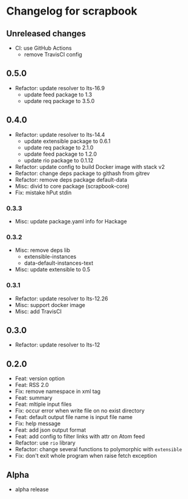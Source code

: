 # Changelog for scrapbook

## Unreleased changes

- CI: use GitHub Actions
  - remove TravisCI config

## 0.5.0

- Refactor: update resolver to lts-16.9
  - update feed package to 1.3
  - update req package to 3.5.0

## 0.4.0

- Refactor: update resolver to lts-14.4
  - update extensible package to 0.6.1
  - update req package to 2.1.0
  - update feed package to 1.2.0
  - update rio package to 0.1.12
- Refactor: update config to build Docker image with stack v2
- Refactor: change deps package to githash from gitrev
- Refactor: remove deps package default-data
- Misc: divid to core package (scrapbook-core)
- Fix: mistake hPut stdin

### 0.3.3

- Misc: update package.yaml info for Hackage

### 0.3.2

- Misc: remove deps lib
    - extensible-instances
    - data-default-instances-text
- Misc: update extensible to 0.5

### 0.3.1

- Refactor: update resolver to lts-12.26
- Misc: support docker image
- Misc: add TravisCI

## 0.3.0

- Refactor: update resolver to lts-12

## 0.2.0

- Feat: version option
- Feat: RSS 2.0
- Fix: remove namespace in xml tag
- Feat: summary
- Feat: mltiple input files
- Fix: occur error when write file on no exist directory
- Feat: default output file name is input file name
- Fix: help message
- Feat: add json output format
- Feat: add config to filter links with attr on Atom feed
- Refactor: use `rio` library
- Refactor: change several functions to polymorphic with `extensible`
- Fix: don't exit whole program when raise fetch exception

## Alpha

- alpha release
